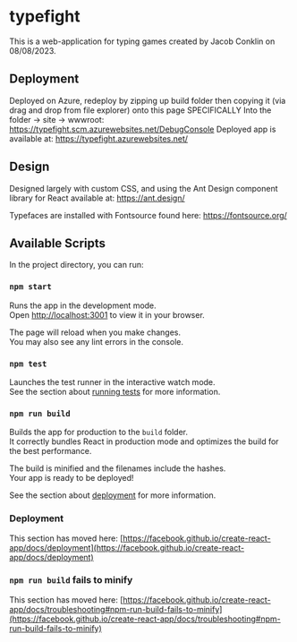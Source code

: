 # typefight

This is a web-application for typing games created by Jacob Conklin on 08/08/2023.


## Deployment

Deployed on Azure, redeploy by zipping up build folder then copying it (via drag and drop from file explorer) 
onto this page SPECIFICALLY Into the folder -> site -> wwwroot:
https://typefight.scm.azurewebsites.net/DebugConsole
Deployed app is available at:
https://typefight.azurewebsites.net/

## Design

Designed largely with custom CSS, and using the Ant Design component library for React available at: https://ant.design/

Typefaces are installed with Fontsource found here: https://fontsource.org/

## Available Scripts

In the project directory, you can run:

### `npm start`

Runs the app in the development mode.\
Open [http://localhost:3001](http://localhost:3001) to view it in your browser.

The page will reload when you make changes.\
You may also see any lint errors in the console.

### `npm test`

Launches the test runner in the interactive watch mode.\
See the section about [running tests](https://facebook.github.io/create-react-app/docs/running-tests) for more information.

### `npm run build`

Builds the app for production to the `build` folder.\
It correctly bundles React in production mode and optimizes the build for the best performance.

The build is minified and the filenames include the hashes.\
Your app is ready to be deployed!

See the section about [deployment](https://facebook.github.io/create-react-app/docs/deployment) for more information.

### Deployment

This section has moved here: [https://facebook.github.io/create-react-app/docs/deployment](https://facebook.github.io/create-react-app/docs/deployment)

### `npm run build` fails to minify

This section has moved here: [https://facebook.github.io/create-react-app/docs/troubleshooting#npm-run-build-fails-to-minify](https://facebook.github.io/create-react-app/docs/troubleshooting#npm-run-build-fails-to-minify)
